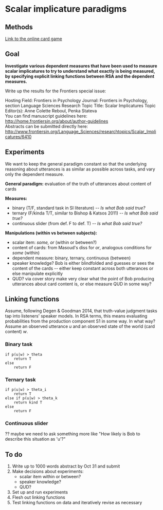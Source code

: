 # Scalar implicature paradigms

## Methods

[Link to the online card game](https://web.stanford.edu/~masoudj/online_experiment/connective_game.html)

## Goal

**Investigate various dependent measures that have been used to measure scalar implicatures to try to understand what exactly is being measured, by specifying explicit linking functions between RSA and the dependent measures.**

Write up the results for the Frontiers special issue:

Hosting Field: Frontiers in Psychology   Journal: Frontiers in Psychology, section Language Sciences   Research Topic Title: Scalar Implicatures  Topic Editor(s): Anne Colette Reboul, Penka Stateva  
You can find manuscript guidelines here:   http://home.frontiersin.org/about/author-guidelines  
Abstracts can be submitted directly here:   http://www.frontiersin.org/Language_Sciences/researchtopics/Scalar_Implicatures/6410  

## Experiments

We want to keep the general paradigm constant so that the underlying reasoning about utterances is as similar as possible across tasks, and vary only the dependent measure. 

**General paradigm:** evaluation of the truth of utterances about content of cards

**Measures:** 
- binary (T/F, standard task in SI literature) -- *Is what Bob said true?*
- ternary (F/kinda T/T, similar to Bishop & Katsos 2011) -- *Is what Bob said true?*
- continuous slider (from def. F to def. T) -- *Is what Bob said true?*

**Manipulations (within vs between subjects):**
- scalar item: *some, or* (within or between?)
- content of cards: from Masoud's diss for *or*, analogous conditions for *some* (within)
- dependent measure: binary, ternary, continuous (between)
- speaker knowledge? Bob is either blindfolded and guesses or sees the content of the cards -- either keep constant across both utterances or else manipulate explicitly
- QUD? via cover story make very clear what the point of Bob producing utterances about card content is, or else measure QUD in some way?

## Linking functions

Assume, following Degen & Goodman 2014, that truth-value judgment tasks tap into listeners' speaker models. In RSA terms, this means evaluating probabilities from the production component S1 in some way. In what way? Assume an observed utterance *u* and an observed state of the world (card content) *w*.

### Binary task
```
if p(u|w) > theta
	return T
else 
	return F
```			

### Ternary task
```
if p(u|w) > theta_i
	return T
else if p(u|w) > theta_k
	return kind T
else
	return F
```

### Continuous slider

?? maybe we need to ask something more like "How likely is Bob to describe this situation as 'u'?"

## To do

1. Write up to 1000 words abstract by Oct 31 and submit
2. Make decisions about experiments: 
	- scalar item within or between? 
	- speaker knowledge? 
	- QUD?
3. Set up and run experiments
4. Flesh out linking functions
5. Test linking functions on data and iteratively revise as necessary
